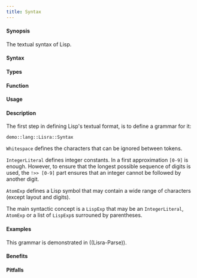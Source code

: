 ```yaml
---
title: Syntax
---
```


#### Synopsis

The textual syntax of Lisp.

#### Syntax

#### Types

#### Function
       
#### Usage

#### Description

The first step in defining Lisp's textual format, is to define a grammar for it:

```rascal-include
demo::lang::Lisra::Syntax
```

                
`Whitespace` defines the characters that can be ignored between tokens.

`IntegerLiteral` defines integer constants. In a first approximation `[0-9]` is enough.
However, to ensure that the longest possible sequence of digits is used, the `!>> [0-9]` part
ensures that an integer cannot be followed by another digit.

`AtomExp` defines a Lisp symbol that may contain a wide range of characters (except layout and digits).

The main syntactic concept is a `LispExp` that may be an `IntegerLiteral`, `AtomExp` or a list
of `LispExp`s surrouned by parentheses.

#### Examples

This grammar is demonstrated in ((Lisra-Parse)).

#### Benefits

#### Pitfalls

